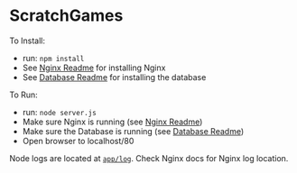 # ScratchGames

To Install:
* run: `npm install`
* See [Nginx Readme](nginx/) for installing Nginx
* See [Database Readme](DatabaseReadme.md) for installing the database

To Run:
* run: `node server.js`
* Make sure Nginx is running (see [Nginx Readme](nginx/))
* Make sure the Database is running (see [Database Readme](DatabaseReadme.md))
* Open browser to localhost/80

Node logs are located at [`app/log`](app/log/).
Check Nginx docs for Nginx log location.
